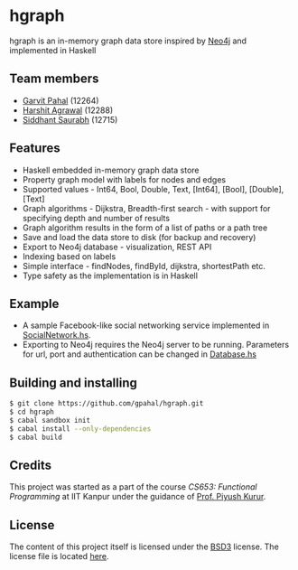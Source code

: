 # hgraph

hgraph is an in-memory graph data store inspired by [Neo4j](http://neo4j.com/) and implemented in Haskell

## Team members

- [Garvit Pahal](https://github.com/gpahal) (12264)
- [Harshit Agrawal](https://github.com/harshitagrawal039) (12288)
- [Siddhant Saurabh](https://github.com/sidsaurb) (12715)

## Features

- Haskell embedded in-memory graph data store
- Property graph model with labels for nodes and edges
- Supported values - Int64, Bool, Double, Text, [Int64], [Bool], [Double], [Text]
- Graph algorithms - Dijkstra, Breadth-first search - with support for specifying depth and number of results
- Graph algorithm results in the form of a list of paths or a path tree
- Save and load the data store to disk (for backup and recovery)
- Export to Neo4j database - visualization, REST API
- Indexing based on labels
- Simple interface - findNodes, findById, dijkstra, shortestPath etc.
- Type safety as the implementation is in Haskell

## Example

- A sample Facebook-like social networking service implemented in [SocialNetwork.hs](https://github.com/gpahal/hgraph/blob/master/src/SocialNetwork.hs).
- Exporting to Neo4j requires the Neo4j server to be running. Parameters for url, port and authentication can be changed in [Database.hs](https://github.com/gpahal/hgraph/blob/master/src/HGraph/SocialNetwork.hs)

## Building and installing

```bash
$ git clone https://github.com/gpahal/hgraph.git
$ cd hgraph
$ cabal sandbox init
$ cabal install --only-dependencies
$ cabal build
```

## Credits

This project was started as a part of the course *CS653: Functional Programming* at IIT Kanpur under the guidance of [Prof. Piyush Kurur](https://github.com/piyush-kurur).

## License

The content of this project itself is licensed under the [BSD3](https://opensource.org/licenses/BSD-3-Clause) license. The license file is located [here](https://github.com/gpahal/hgraph/blob/master/LICENSE).

